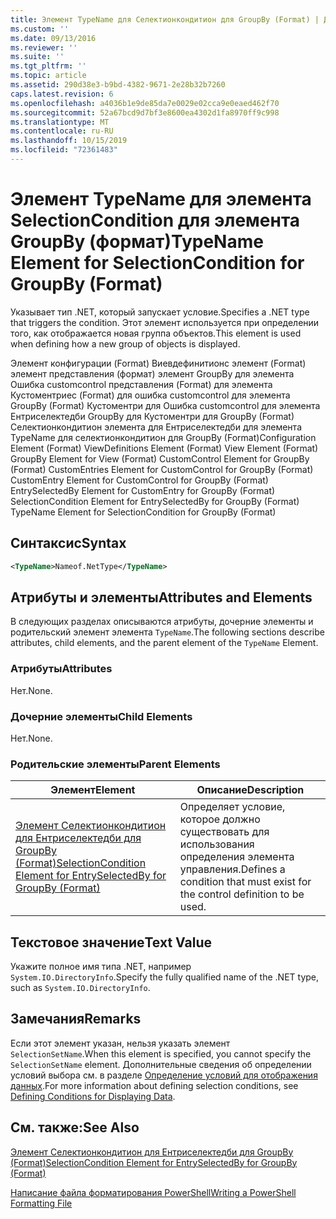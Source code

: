 ```yaml
---
title: Элемент TypeName для Селектионкондитион для GroupBy (Format) | Документация Майкрософт
ms.custom: ''
ms.date: 09/13/2016
ms.reviewer: ''
ms.suite: ''
ms.tgt_pltfrm: ''
ms.topic: article
ms.assetid: 290d38e3-b9bd-4382-9671-2e28b32b7260
caps.latest.revision: 6
ms.openlocfilehash: a4036b1e9de85da7e0029e02cca9e0eaed462f70
ms.sourcegitcommit: 52a67bcd9d7bf3e8600ea4302d1fa8970ff9c998
ms.translationtype: MT
ms.contentlocale: ru-RU
ms.lasthandoff: 10/15/2019
ms.locfileid: "72361483"
---
```

# <a name="typename-element-for-selectioncondition-for-groupby-format"></a><span data-ttu-id="03d29-102">Элемент TypeName для элемента SelectionCondition для элемента GroupBy (формат)</span><span class="sxs-lookup"><span data-stu-id="03d29-102">TypeName Element for SelectionCondition for GroupBy (Format)</span></span>

<span data-ttu-id="03d29-103">Указывает тип .NET, который запускает условие.</span><span class="sxs-lookup"><span data-stu-id="03d29-103">Specifies a .NET type that triggers the condition.</span></span> <span data-ttu-id="03d29-104">Этот элемент используется при определении того, как отображается новая группа объектов.</span><span class="sxs-lookup"><span data-stu-id="03d29-104">This element is used when defining how a new group of objects is displayed.</span></span>

<span data-ttu-id="03d29-105">Элемент конфигурации (Format) Виевдефинитионс элемент (Format) элемент представления (формат) элемент GroupBy для элемента Ошибка customcontrol представления (Format) для элемента Кустоментриес (Format) для ошибка customcontrol для элемента GroupBy (Format) Кустоментри для Ошибка customcontrol для элемента Ентриселектедби GroupBy для Кустоментри для GroupBy (Format) Селектионкондитион элемента для Ентриселектедби для элемента TypeName для селектионкондитион для GroupBy (Format)</span><span class="sxs-lookup"><span data-stu-id="03d29-105">Configuration Element (Format) ViewDefinitions Element (Format) View Element (Format) GroupBy Element for View (Format) CustomControl Element for GroupBy (Format) CustomEntries Element for CustomControl for GroupBy (Format) CustomEntry Element for CustomControl for GroupBy (Format) EntrySelectedBy Element for CustomEntry for GroupBy (Format) SelectionCondition Element for EntrySelectedBy for GroupBy (Format) TypeName Element for SelectionCondition for GroupBy  (Format)</span></span>

## <a name="syntax"></a><span data-ttu-id="03d29-106">Синтаксис</span><span class="sxs-lookup"><span data-stu-id="03d29-106">Syntax</span></span>

```xml
<TypeName>Nameof.NetType</TypeName>

```

## <a name="attributes-and-elements"></a><span data-ttu-id="03d29-107">Атрибуты и элементы</span><span class="sxs-lookup"><span data-stu-id="03d29-107">Attributes and Elements</span></span>

<span data-ttu-id="03d29-108">В следующих разделах описываются атрибуты, дочерние элементы и родительский элемент элемента `TypeName`.</span><span class="sxs-lookup"><span data-stu-id="03d29-108">The following sections describe attributes, child elements, and the parent element of the `TypeName` Element.</span></span>

### <a name="attributes"></a><span data-ttu-id="03d29-109">Атрибуты</span><span class="sxs-lookup"><span data-stu-id="03d29-109">Attributes</span></span>

<span data-ttu-id="03d29-110">Нет.</span><span class="sxs-lookup"><span data-stu-id="03d29-110">None.</span></span>

### <a name="child-elements"></a><span data-ttu-id="03d29-111">Дочерние элементы</span><span class="sxs-lookup"><span data-stu-id="03d29-111">Child Elements</span></span>

<span data-ttu-id="03d29-112">Нет.</span><span class="sxs-lookup"><span data-stu-id="03d29-112">None.</span></span>

### <a name="parent-elements"></a><span data-ttu-id="03d29-113">Родительские элементы</span><span class="sxs-lookup"><span data-stu-id="03d29-113">Parent Elements</span></span>

|<span data-ttu-id="03d29-114">Элемент</span><span class="sxs-lookup"><span data-stu-id="03d29-114">Element</span></span>|<span data-ttu-id="03d29-115">Описание</span><span class="sxs-lookup"><span data-stu-id="03d29-115">Description</span></span>|
|-------------|-----------------|
|[<span data-ttu-id="03d29-116">Элемент Селектионкондитион для Ентриселектедби для GroupBy (Format)</span><span class="sxs-lookup"><span data-stu-id="03d29-116">SelectionCondition Element for EntrySelectedBy for GroupBy (Format)</span></span>](./selectioncondition-element-for-entryselectedby-for-groupby-format.md)|<span data-ttu-id="03d29-117">Определяет условие, которое должно существовать для использования определения элемента управления.</span><span class="sxs-lookup"><span data-stu-id="03d29-117">Defines a condition that must exist for the control definition to be used.</span></span>|

## <a name="text-value"></a><span data-ttu-id="03d29-118">Текстовое значение</span><span class="sxs-lookup"><span data-stu-id="03d29-118">Text Value</span></span>

<span data-ttu-id="03d29-119">Укажите полное имя типа .NET, например `System.IO.DirectoryInfo`.</span><span class="sxs-lookup"><span data-stu-id="03d29-119">Specify the fully qualified name of the .NET type, such as `System.IO.DirectoryInfo`.</span></span>

## <a name="remarks"></a><span data-ttu-id="03d29-120">Замечания</span><span class="sxs-lookup"><span data-stu-id="03d29-120">Remarks</span></span>

<span data-ttu-id="03d29-121">Если этот элемент указан, нельзя указать элемент `SelectionSetName`.</span><span class="sxs-lookup"><span data-stu-id="03d29-121">When this element is specified, you cannot specify the `SelectionSetName` element.</span></span> <span data-ttu-id="03d29-122">Дополнительные сведения об определении условий выбора см. в разделе [Определение условий для отображения данных](./defining-conditions-for-displaying-data.md).</span><span class="sxs-lookup"><span data-stu-id="03d29-122">For more information about defining selection conditions, see [Defining Conditions for Displaying Data](./defining-conditions-for-displaying-data.md).</span></span>

## <a name="see-also"></a><span data-ttu-id="03d29-123">См. также:</span><span class="sxs-lookup"><span data-stu-id="03d29-123">See Also</span></span>

[<span data-ttu-id="03d29-124">Элемент Селектионкондитион для Ентриселектедби для GroupBy (Format)</span><span class="sxs-lookup"><span data-stu-id="03d29-124">SelectionCondition Element for EntrySelectedBy for GroupBy (Format)</span></span>](./selectioncondition-element-for-entryselectedby-for-groupby-format.md)

[<span data-ttu-id="03d29-125">Написание файла форматирования PowerShell</span><span class="sxs-lookup"><span data-stu-id="03d29-125">Writing a PowerShell Formatting File</span></span>](./writing-a-powershell-formatting-file.md)
